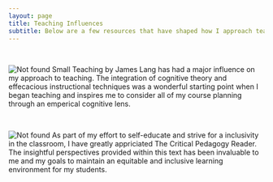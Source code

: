 ```yaml
---
layout: page
title: Teaching Influences
subtitle: Below are a few resources that have shaped how I approach teaching
---
```


<p>&nbsp;</p>
<img src="{{ 'SmallTeaching.png' | relative_url }}" alt="Not found" />
Small Teaching by James Lang has had a major influence on my approach to teaching. The integration of cognitive theory and effecacious instructional techniques was a wonderful starting point when I began teaching and inspires me to consider all of my course planning through an emperical cognitive lens.

<p>&nbsp;</p>
<img src="{{ 'CritPed.jpg' | relative_url }}" alt="Not found" />
As part of my effort to self-educate and strive for a inclusivity in the classroom, I have greatly appriciated The Critical Pedagogy Reader. The insightful perspectives provided within this text has been invaluable to me and my goals to maintain an equitable and inclusive learning environment for my students. 
<p>&nbsp;</p>

